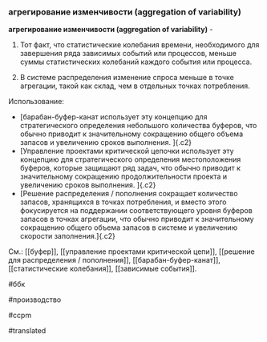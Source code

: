 ### агрегирование изменчивости (aggregation of variability)

**агрегирование изменчивости (aggregation of variability)** -

1. Тот факт, что статистические колебания времени, необходимого для завершения ряда зависимых событий или процессов, меньше суммы статистических колебаний каждого события или процесса.

2. В системе распределения изменение спроса меньше в точке агрегации, такой как склад, чем в отдельных точках потребления.

Использование:

-   [барабан-буфер-канат использует эту концепцию для стратегического определения небольшого количества буферов, что обычно приводит к значительному сокращению общего объема запасов и увеличению сроков выполнения. ]{.c2}
-   [Управление проектами критической цепочки использует эту концепцию для стратегического определения местоположения буферов, которые защищают ряд задач, что обычно приводит к значительному сокращению продолжительности проекта и увеличению сроков выполнения. ]{.c2}
-   [Решение распределения / пополнения сокращает количество запасов, хранящихся в точках потребления, и вместо этого фокусируется на поддержании соответствующего уровня буферов запасов в точках агрегации, что обычно приводит к значительному сокращению общего объема запасов в системе и увеличению скорости заполнения.]{.c2}

См.: [[буфер]], [[управление проектами критической цепи]], [[решение для распределения / пополнения]], [[барабан-буфер-канат]], [[статистические колебания]], [[зависимые события]].

#ббк

#производство

#ccpm

#translated
